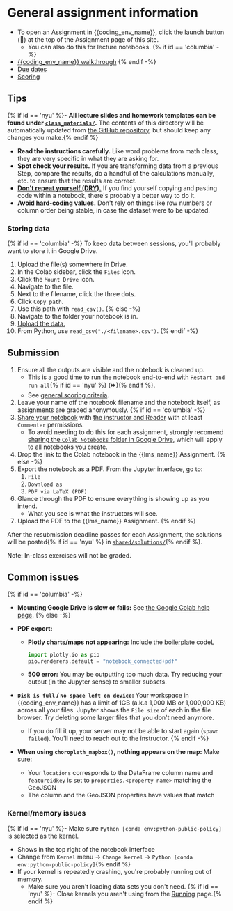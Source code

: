 # General assignment information

- To open an Assignment in {{coding_env_name}}, click the launch button (🚀) at the top of the Assignment page of this site.
   - You can also do this for lecture notebooks.
{% if id == 'columbia' -%}
- [{{coding_env_name}} walkthrough](https://columbiauniversity.zoom.us/rec/play/TfO3SbhRcAOSYoOc-HD7M_4d8cMQoAJCrcyJMIuUxfX1k7oX-txkCejsFLKxzrDn17aHDrlmWZumgS43.-J8dPQthf7yG1Iqx)
{% endif -%}
- [Due dates](syllabus.html#schedule)
- [Scoring](syllabus.html#assignment-scoring)

## Tips

{% if id == 'nyu' %}- **All lecture slides and homework templates can be found under [`class_materials/`](https://padmgp-4506001-fall.rcnyu.org/user-redirect/notebooks/class_materials/).** The contents of this directory will be automatically updated from [the GitHub repository](https://github.com/afeld/python-public-policy/tree/{{school_slug}}), but should keep any changes you make.{% endif %}

- **Read the instructions carefully.** Like word problems from math class, they are very specific in what they are asking for.
- **Spot check your results.** If you are transforming data from a previous Step, compare the results, do a handful of the calculations manually, etc. to ensure that the results are correct.
- **[Don't repeat yourself (DRY).](https://dzone.com/articles/is-your-code-dry-or-wet)** If you find yourself copying and pasting code within a notebook, there's probably a better way to do it.
- **Avoid [hard-coding](https://www.quora.com/What-does-hard-coded-something-mean-in-computer-programming-context) values.** Don't rely on things like row numbers or column order being stable, in case the dataset were to be updated.

### Storing data

{% if id == 'columbia' -%}
To keep data between sessions, you'll probably want to store it in Google Drive.

1. Upload the file(s) somewhere in Drive.
1. In the Colab sidebar, click the `Files` icon.
1. Click the `Mount Drive` icon.
1. Navigate to the file.
1. Next to the filename, click the three dots.
1. Click `Copy path`.
1. Use this path with `read_csv()`.
{% else -%}
1. Navigate to the folder your notebook is in.
1. [Upload the data.](https://tljh.jupyter.org/en/latest/howto/content/add-data.html#adding-data-from-your-local-machine)
1. From Python, use `read_csv("./<filename>.csv")`.
{% endif -%}

## Submission

1. Ensure all the outputs are visible and the notebook is cleaned up.
   - This is a good time to run the notebook end-to-end with `Restart and run all`{% if id == 'nyu' %} (⏩){% endif %}.
   - See [general scoring criteria](syllabus.html#assignment-scoring).
1. Leave your name off the notebook filename and the notebook itself, as assignments are graded anonymously.
{% if id == 'columbia' -%}
1. [Share your notebook](https://research.google.com/colaboratory/faq.html#notebook-storage) with [the instructor and Reader](syllabus.html#instructor-information) with at least `Commenter` permissions.
   - To avoid needing to do this for each assignment, strongly recomend [sharing the `Colab Notebooks` folder in Google Drive](https://support.google.com/drive/answer/7166529), which will apply to all notebooks you create.
1. Drop the link to the Colab notebook in the {{lms_name}} Assignment.
{% else -%}
1. Export the notebook as a PDF. From the Jupyter interface, go to:
   1. `File`
   1. `Download as`
   1. `PDF via LaTeX (PDF)`
1. Glance through the PDF to ensure everything is showing up as you intend.
   - What you see is what the instructors will see.
1. Upload the PDF to the {{lms_name}} Assignment.
{% endif %}

After the resubmission deadline passes for each Assignment, the solutions will be posted{% if id == 'nyu' %} in [`shared/solutions/`](https://padmgp-4506001-fall.rcnyu.org/user-redirect/tree/shared/solutions/){% endif %}.

Note: In-class exercises will not be graded.

## Common issues

{% if id == 'columbia' -%}
- **Mounting Google Drive is slow or fails:** See [the Google Colab help page](https://research.google.com/colaboratory/faq.html#drive-timeout).
{% else -%}
- **PDF export:**

  - **Plotly charts/maps not appearing:** Include the [boilerplate](https://whynameitthat.blogspot.com/2013/10/boiler-plate.html) codeL

    ```python
    import plotly.io as pio
    pio.renderers.default = "notebook_connected+pdf"
    ```

  - **500 error:** You may be outputting too much data. Try reducing your output (in the Jupyter sense) to smaller subsets.

- **`Disk is full` / `No space left on device`:** Your workspace in {{coding_env_name}} has a limit of 1GB (a.k.a 1,000 MB or 1,000,000 KB) across all your files. Jupyter shows the `File size` of each in the file browser. Try deleting some larger files that you don't need anymore.
  - If you do fill it up, your server may not be able to start again (`spawn failed`). You'll need to reach out to the instructor.
{% endif -%}
- **When using `choropleth_mapbox()`, nothing appears on the map:** Make sure:
  - Your `locations` corresponds to the DataFrame column name and `featureidkey` is set to `properties.<property name>` matching the GeoJSON
  - The column and the GeoJSON properties have values that match

### Kernel/memory issues

{% if id == 'nyu' %}- Make sure `Python [conda env:python-public-policy]` is selected as the kernel.
  - Shows in the top right of the notebook interface
  - Change from `Kernel` menu → `Change kernel` → `Python [conda env:python-public-policy]`{% endif %}
- If your kernel is repeatedly crashing, you're probably running out of memory.
  - Make sure you aren't loading data sets you don't need.
  {% if id == 'nyu' %}- Close kernels you aren't using from the [Running](https://padmgp-4506001-fall.rcnyu.org/user-redirect/tree#running) page.{% endif %}
